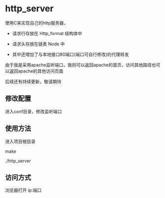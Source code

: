 http_server
===============

使用C来实现自己的http服务器，

+ 请求行存放在 Http_format 结构体中

+ 请求头存放在链表 Node 中

+ 其中还增加了与本地接口80端口(端口可自行修改)的代理转发


由于我是采用apache监听端口，我则可以返回apache的首页，访问其他路径也可以返回apache的其他访问页面

后续还有持续更新，敬请期待

## 修改配置

进入conf目录，修改监听端口


## 使用方法

进入项目根目录 


make

./http_server


## 访问方式  
浏览器打开  ip:端口


